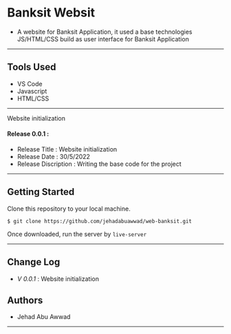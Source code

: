 # Banksit Websit

- A website for Banksit Application, it used a base technologies JS/HTML/CSS build as user interface for Banksit Application

---

## Tools Used

- VS Code
- Javascript
- HTML/CSS

---

Website initialization

#### Release 0.0.1 :

- Release Title : Website initialization
- Release Date : 30/5/2022
- Release Discription : Writing the base code for the project

---

## Getting Started

Clone this repository to your local machine.

```
$ git clone https://github.com/jehadabuawwad/web-banksit.git
```

Once downloaded, run the server by `live-server`

---

## Change Log

- _V 0.0.1_ : Website initialization

## Authors

- Jehad Abu Awwad

---

